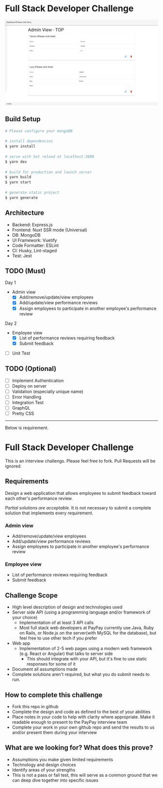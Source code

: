 # Full Stack Developer Challenge

![alt text](/static/demo.png)

## Build Setup

```bash
# Please configure your mongoDB

# install dependencies
$ yarn install

# serve with hot reload at localhost:3000
$ yarn dev

# build for production and launch server
$ yarn build
$ yarn start

# generate static project
$ yarn generate
```

## Architecture
- Backend: Express.js
- Frontend: Nuxt SSR mode (Universal)
- DB: MongoDB
- UI Framework: Vuetify
- Code Formatter: ESLint
- CI: Husky, Lint-staged
- Test: Jest

## TODO (Must)

Day 1

- Admin view
  - [x] Add/remove/update/view employees
  - [x] Add/update/view performance reviews
  - [x] Assign employees to participate in another employee's performance review

Day 2

- Employee view
  - [x] List of performance reviews requiring feedback
  - [x] Submit feedback

- [ ] Unit Test

## TODO (Optional)

- [ ] Implement Authentication
- [ ] Deploy on server
- [ ] Validation (especially unique name)
- [ ] Error Handling
- [ ] Integration Test
- [ ] GraphQL
- [ ] Pretty CSS

---
Below is requirement.

# Full Stack Developer Challenge
This is an interview challengs. Please feel free to fork. Pull Requests will be ignored.

## Requirements
Design a web application that allows employees to submit feedback toward each other's performance review.

*Partial solutions are acceptable.*  It is not necessary to submit a complete solution that implements every requirement.

### Admin view
* Add/remove/update/view employees
* Add/update/view performance reviews
* Assign employees to participate in another employee's performance review

### Employee view
* List of performance reviews requiring feedback
* Submit feedback

## Challenge Scope
* High level description of design and technologies used
* Server side API (using a programming language and/or framework of your choice)
  * Implementation of at least 3 API calls
  * Most full stack web developers at PayPay currently use Java, Ruby on Rails, or Node.js on the server(with MySQL for the database), but feel free to use other tech if you prefer
* Web app
  * Implementation of 2-5 web pages using a modern web framework (e.g. React or Angular) that talks to server side
    * This should integrate with your API, but it's fine to use static responses for some of it 
* Document all assumptions made
* Complete solutions aren't required, but what you do submit needs to run.

## How to complete this challenge
* Fork this repo in github
* Complete the design and code as defined to the best of your abilities
* Place notes in your code to help with clarity where appropriate. Make it readable enough to present to the PayPay interview team
* Complete your work in your own github repo and send the results to us and/or present them during your interview

## What are we looking for? What does this prove?
* Assumptions you make given limited requirements
* Technology and design choices
* Identify areas of your strengths
* This is not a pass or fail test, this will serve as a common ground that we can deep dive together into specific issues
